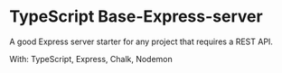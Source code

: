 # TypeScript Base-Express-server
A good Express server starter for any project that requires a REST API. 

With: TypeScript, Express, Chalk, Nodemon
